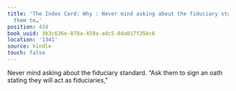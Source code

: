 ```yaml
---
title: 'The Index Card: Why : Never mind asking about the fiduciary standard. “Ask
  them to…'
position: 434
book_uuid: 3b3c636e-878a-459a-adc5-8da017f35bc6
location: '1341'
source: kindle
touch: false
---
```


Never mind asking about the fiduciary standard. “Ask them to sign an oath stating they will act as fiduciaries,”